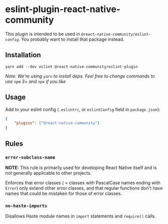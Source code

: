 # eslint-plugin-react-native-community

This plugin is intended to be used in `@react-native-community/eslint-config`. You probably want to install that package instead.

## Installation

```
yarn add --dev eslint @react-native-community/eslint-plugin
```

*Note: We're using `yarn` to install deps. Feel free to change commands to use `npm` 3+ and `npx` if you like*

## Usage

Add to your eslint config (`.eslintrc`, or `eslintConfig` field in `package.json`):

```json
{
    "plugins": ["@react-native-community"]
}
```

## Rules

### `error-subclass-name`

**NOTE:** This rule is primarily used for developing React Native itself and is not generally applicable to other projects.

Enforces that error classes ( = classes with PascalCase names ending with `Error`) only extend other error classes, and that regular functions don't have names that could be mistaken for those of error classes.

### `no-haste-imports`

Disallows Haste module names in `import` statements and `require()` calls.
